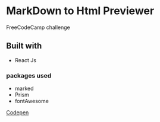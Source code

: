 # MarkDown to Html Previewer

FreeCodeCamp challenge

## Built with

- React Js

### packages used

- marked
- Prism
- fontAwesome

[Codepen](https://codepen.io/naima1515/full/GROByaZ)
